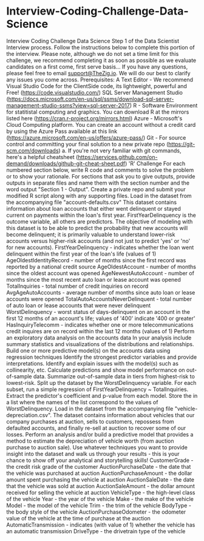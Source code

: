 # Interview-Coding-Challenge-Data-Science
Interview Coding Challenge Data Science Step 1 of the Data Scientist Interview process. Follow the instructions below to complete this portion of the interview. Please note, although we do not set a time limit for this challenge, we recommend completing it as soon as possible as we evaluate candidates on a first come, first serve basis... If you have any questions, please feel free to email support@TheZig.io. We will do our best to clarify any issues you come across.  Prerequisites:  A Text Editor - We recommend Visual Studio Code for the ClientSide code, its lightweight, powerful and Free! (https://code.visualstudio.com/) SQL Server Management Studio (https://docs.microsoft.com/en-us/sql/ssms/download-sql-server-management-studio-ssms?view=sql-server-2017) R - Software Environment for statitistal computing and graphics. You can download R at the mirrors listed here (https://cran.r-project.org/mirrors.html) Azure - Microsoft's Cloud Computing platform. You can create an account without a credit card by using the Azure Pass available at this link (https://azure.microsoft.com/en-us/offers/azure-pass/) Git - For source control and committing your final solution to a new private repo (https://git-scm.com/downloads) a. If you're not very familiar with git commands, here's a helpful cheatsheet (https://services.github.com/on-demand/downloads/github-git-cheat-sheet.pdf)   'R' Challenge For each numbered section below, write R code and comments to solve the problem or to show your rationale. For sections that ask you to give outputs, provide outputs in separate files and name them with the section number and the word output "Section 1 - Output". Create a private repo and submit your modified R script along with any supporting files.  Load in the dataset from the accompanying file "account-defaults.csv"      This dataset contains information about loan accounts that either went delinquent or stayed current on payments within the loan's first year. FirstYearDelinquency is the outcome variable, all others are predictors. The objective of modeling with this dataset is to be able to predict the probability that new accounts will become delinquent; it is primarily valuable to understand lower-risk accounts versus higher-risk accounts (and not just to predict 'yes' or 'no' for new accounts).     FirstYearDelinquency - indicates whether the loan went delinquent within the first year of the loan's life (values of 1)     AgeOldestIdentityRecord - number of months since the first record was reported by a national credit source     AgeOldestAccount - number of months since the oldest account was opened     AgeNewestAutoAccount - number of months since the most recent auto loan or lease account was opened     TotalInquiries - total number of credit inquiries on record     AvgAgeAutoAccounts - average number of months since auto loan or lease accounts were opened     TotalAutoAccountsNeverDelinquent - total number of auto loan or lease accounts that were never delinquent     WorstDelinquency - worst status of days-delinquent on an account in the first 12 months of an account's life; values of '400' indicate '400 or greater'     HasInquiryTelecomm - indicates whether one or more telecommunications credit inquires are on record within the last 12 months (values of 1)    Perform an exploratory data analysis on the accounts data      In your analysis include summary statistics and visualizations of the distributions and relationships.   Build one or more predictive model(s) on the accounts data using regression techniques      Identify the strongest predictor variables and provide interpretations.     Identify and explain issues with the model(s) such as collinearity, etc.     Calculate predictions and show model performance on out-of-sample data.     Summarize out-of-sample data in tiers from highest-risk to lowest-risk.    Split up the dataset by the WorstDelinquency variable.      For each subset, run a simple regression of FirstYearDelinquency ~ TotalInquiries.     Extract the predictor's coefficient and p-value from each model.     Store the  in a list where the names of the list correspond to the values of WorstDelinquency.    Load in the dataset from the accompanying file "vehicle-depreciation.csv".      The dataset contains information about vehicles that our company purchases at auction, sells to customers, repossess from defaulted accounts, and finally re-sell at auction to recover some of our losses.     Perform an analysis and/or build a predictive model that provides a method to estimate the depreciation of vehicle worth (from auction purchase to auction sale). Use whatever techniques you want to provide insight into the dataset and walk us through your results - this is your chance to show off your analytical and storytelling skills!     CustomerGrade - the credit risk grade of the customer     AuctionPurchaseDate - the date that the vehicle was purchased at auction     AuctionPurchaseAmount - the dollar amount spent purchasing the vehicle at auction     AuctionSaleDate - the date that the vehicle was sold at auction     AuctionSaleAmount - the dollar amount received for selling the vehicle at auction     VehicleType - the high-level class of the vehicle     Year - the year of the vehicle     Make - the make of the vehicle     Model - the model of the vehicle     Trim - the trim of the vehicle     BodyType - the body style of the vehicle     AuctionPurchaseOdometer - the odometer value of the vehicle at the time of purchase at the auction     AutomaticTransmission - indicates (with value of 1) whether the vehicle has an automatic transmission     DriveType - the drivetrain type of the vehicle

